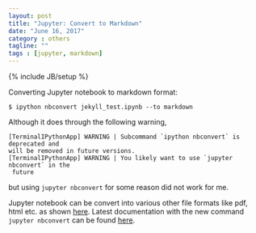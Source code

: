 ```yaml
---
layout: post
title: "Jupyter: Convert to Markdown"
date: "June 16, 2017"
category : others
tagline: ""
tags : [jupyter, markdown]
---
```

{% include JB/setup %}

Converting Jupyter notebook to markdown format:

```
$ ipython nbconvert jekyll_test.ipynb --to markdown
```

Although it does through the following warning,
```
[TerminalIPythonApp] WARNING | Subcommand `ipython nbconvert` is deprecated and
will be removed in future versions.
[TerminalIPythonApp] WARNING | You likely want to use `jupyter nbconvert` in the
 future
```
but using `jupyter nbconvert` for some reason did not work for me.
 
Jupyter notebook can be convert into various other file formats like pdf, html etc. as shown [here](https://ipython.org/ipython-doc/3/notebook/nbconvert.html). Latest documentation with the new command `jupyter nbconvert` can be found [here](http://nbconvert.readthedocs.io/en/latest/usage.html#convert-markdown).

